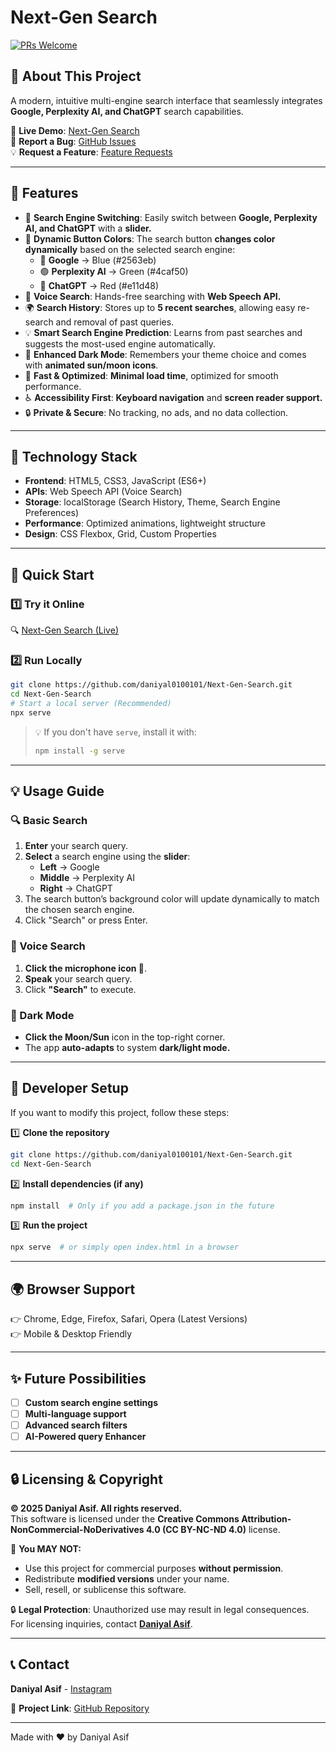 # Next-Gen Search

[![PRs Welcome](https://img.shields.io/badge/PRs-welcome-brightgreen.svg)](CONTRIBUTING.md)

## 🚀 About This Project

A modern, intuitive multi-engine search interface that seamlessly integrates **Google, Perplexity AI, and ChatGPT** search capabilities.

🔗 **Live Demo**: [Next-Gen Search](https://daniyal0100101.github.io/Next-Gen-Search/)  
🐞 **Report a Bug**: [GitHub Issues](https://github.com/daniyal0100101/Next-Gen-Search/issues)  
💡 **Request a Feature**: [Feature Requests](https://github.com/daniyal0100101/Next-Gen-Search/issues)

---

## 🌟 Features

- 🔄 **Search Engine Switching**: Easily switch between **Google, Perplexity AI, and ChatGPT** with a **slider.**
- 🎨 **Dynamic Button Colors**: The search button **changes color dynamically** based on the selected search engine:
  - 🔵 **Google** → Blue (#2563eb)
  - 🟢 **Perplexity AI** → Green (#4caf50)
  - 🔴 **ChatGPT** → Red (#e11d48)
- 🎤 **Voice Search**: Hands-free searching with **Web Speech API.**
- 🌍 **Search History**: Stores up to **5 recent searches**, allowing easy re-search and removal of past queries.
- 💡 **Smart Search Engine Prediction**: Learns from past searches and suggests the most-used engine automatically.
- 🌙 **Enhanced Dark Mode**: Remembers your theme choice and comes with **animated sun/moon icons**.
- 🚀 **Fast & Optimized**: **Minimal load time**, optimized for smooth performance.
- ♿ **Accessibility First**: **Keyboard navigation** and **screen reader support.**
- 🔒 **Private & Secure**: No tracking, no ads, and no data collection.

---

## 🔧 Technology Stack

- **Frontend**: HTML5, CSS3, JavaScript (ES6+)
- **APIs**: Web Speech API (Voice Search)
- **Storage**: localStorage (Search History, Theme, Search Engine Preferences)
- **Performance**: Optimized animations, lightweight structure
- **Design**: CSS Flexbox, Grid, Custom Properties

---

## 🚀 Quick Start

### 1️⃣ **Try it Online**
🔍 [Next-Gen Search (Live)](https://daniyal0100101.github.io/Next-Gen-Search/)

### 2️⃣ **Run Locally**
```bash
git clone https://github.com/daniyal0100101/Next-Gen-Search.git
cd Next-Gen-Search
# Start a local server (Recommended)
npx serve
```
> 💡 If you don't have `serve`, install it with:
> ```sh
> npm install -g serve
> ```

---

## 💡 Usage Guide

### 🔍 Basic Search
1. **Enter** your search query.
2. **Select** a search engine using the **slider**:
   - **Left** → Google
   - **Middle** → Perplexity AI
   - **Right** → ChatGPT
3. The search button’s background color will update dynamically to match the chosen search engine.
4. Click "Search" or press Enter.

### 🎤 Voice Search
1. **Click the microphone icon 🎤**.
2. **Speak** your search query.
3. Click **"Search"** to execute.

### 🌙 Dark Mode
- **Click the Moon/Sun** icon in the top-right corner.
- The app **auto-adapts** to system **dark/light mode.**

---

## 🔧 Developer Setup

If you want to modify this project, follow these steps:

1️⃣ **Clone the repository**
   ```sh
   git clone https://github.com/daniyal0100101/Next-Gen-Search.git
   cd Next-Gen-Search
   ```
2️⃣ **Install dependencies (if any)**
   ```sh
   npm install  # Only if you add a package.json in the future
   ```
3️⃣ **Run the project**
   ```sh
   npx serve  # or simply open index.html in a browser
   ```

---

## 🌍 Browser Support

👉 Chrome, Edge, Firefox, Safari, Opera (Latest Versions)  
👉 Mobile & Desktop Friendly  

---

## ✨ Future Possibilities
- [ ] **Custom search engine settings**
- [ ] **Multi-language support**
- [ ] **Advanced search filters**
- [ ] **AI-Powered query Enhancer**

---

## 🔒 Licensing & Copyright

**© 2025 Daniyal Asif. All rights reserved.**  
This software is licensed under the **Creative Commons Attribution-NonCommercial-NoDerivatives 4.0 (CC BY-NC-ND 4.0)** license.

🚨 **You MAY NOT:**
- Use this project for commercial purposes **without permission**.
- Redistribute **modified versions** under your name.
- Sell, resell, or sublicense this software.

🔒 **Legal Protection**: Unauthorized use may result in legal consequences.  
For licensing inquiries, contact **[Daniyal Asif](https://www.threads.net/@daniyal_asif_1477)**.

---

## 📞 Contact

**Daniyal Asif** - [Instagram](https://www.instagram.com/daniyal_asif_1477?igsh=MW5zam1neGl6N2JxMg==)  

📌 **Project Link**: [GitHub Repository](https://github.com/daniyal0100101/Next-Gen-Search)

---

Made with ❤️ by Daniyal Asif
